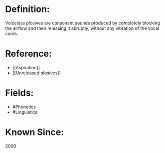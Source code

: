 

# Definition:
Voiceless plosives are consonant sounds produced by completely blocking the airflow and then releasing it abruptly, without any vibration of the vocal cords.

# Reference:
- [[Aspiration]]
- [[Unreleased plosives]]

# Fields: 
- #Phonetics
- #Linguistics

# Known Since:
2000

